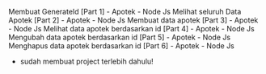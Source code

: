 Membuat GenerateId [Part 1] - Apotek - Node Js
Melihat seluruh Data Apotek [Part 2] - Apotek - Node Js
Membuat data apotek [Part 3] - Apotek - Node Js
Melihat data apotek berdasarkan id [Part 4] - Apotek - Node Js
Mengubah data apotek berdasarkan id [Part 5] - Apotek - Node Js
Menghapus data apotek berdasarkan id [Part 6] - Apotek - Node Js

- sudah membuat project terlebih dahulu!
